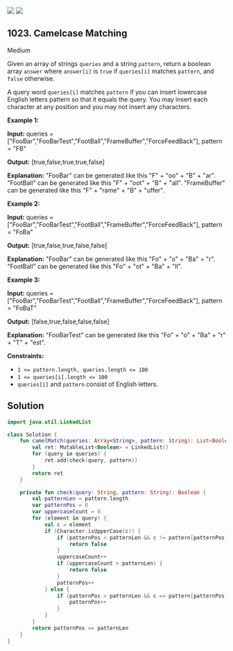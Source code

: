 [![](https://img.shields.io/github/stars/javadev/LeetCode-in-Kotlin?label=Stars&style=flat-square)](https://github.com/javadev/LeetCode-in-Kotlin)
[![](https://img.shields.io/github/forks/javadev/LeetCode-in-Kotlin?label=Fork%20me%20on%20GitHub%20&style=flat-square)](https://github.com/javadev/LeetCode-in-Kotlin/fork)

## 1023\. Camelcase Matching

Medium

Given an array of strings `queries` and a string `pattern`, return a boolean array `answer` where `answer[i]` is `true` if `queries[i]` matches `pattern`, and `false` otherwise.

A query word `queries[i]` matches `pattern` if you can insert lowercase English letters pattern so that it equals the query. You may insert each character at any position and you may not insert any characters.

**Example 1:**

**Input:** queries = ["FooBar","FooBarTest","FootBall","FrameBuffer","ForceFeedBack"], pattern = "FB"

**Output:** [true,false,true,true,false]

**Explanation:** "FooBar" can be generated like this "F" + "oo" + "B" + "ar". "FootBall" can be generated like this "F" + "oot" + "B" + "all". "FrameBuffer" can be generated like this "F" + "rame" + "B" + "uffer".

**Example 2:**

**Input:** queries = ["FooBar","FooBarTest","FootBall","FrameBuffer","ForceFeedBack"], pattern = "FoBa"

**Output:** [true,false,true,false,false]

**Explanation:** "FooBar" can be generated like this "Fo" + "o" + "Ba" + "r". "FootBall" can be generated like this "Fo" + "ot" + "Ba" + "ll".

**Example 3:**

**Input:** queries = ["FooBar","FooBarTest","FootBall","FrameBuffer","ForceFeedBack"], pattern = "FoBaT"

**Output:** [false,true,false,false,false]

**Explanation:** "FooBarTest" can be generated like this "Fo" + "o" + "Ba" + "r" + "T" + "est".

**Constraints:**

*   `1 <= pattern.length, queries.length <= 100`
*   `1 <= queries[i].length <= 100`
*   `queries[i]` and `pattern` consist of English letters.

## Solution

```kotlin
import java.util.LinkedList

class Solution {
    fun camelMatch(queries: Array<String>, pattern: String): List<Boolean> {
        val ret: MutableList<Boolean> = LinkedList()
        for (query in queries) {
            ret.add(check(query, pattern))
        }
        return ret
    }

    private fun check(query: String, pattern: String): Boolean {
        val patternLen = pattern.length
        var patternPos = 0
        var uppercaseCount = 0
        for (element in query) {
            val c = element
            if (Character.isUpperCase(c)) {
                if (patternPos < patternLen && c != pattern[patternPos]) {
                    return false
                }
                uppercaseCount++
                if (uppercaseCount > patternLen) {
                    return false
                }
                patternPos++
            } else {
                if (patternPos < patternLen && c == pattern[patternPos]) {
                    patternPos++
                }
            }
        }
        return patternPos == patternLen
    }
}
```